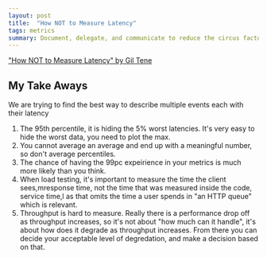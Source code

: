 ```yaml
---
layout: post
title:  "How NOT to Measure Latency"
tags: metrics
summary: Document, delegate, and communicate to reduce the circus factor in your team.
---
```


["How NOT to Measure Latency" by Gil Tene](https://www.youtube.com/watch?v=lJ8ydIuPFeU)

## My Take Aways

We are trying to find the best way to describe multiple events each with their latency

1. The 95th percentile, it is hiding the 5% worst latencies. It's very easy to hide the worst data, you need to plot the max.
2. You cannot average an average and end up with a meaningful number, so don't average percentiles.
3. The chance of having the 99pc expeirience in your metrics is much more likely than you think.
4. When load testing, it's important to measure the time the client sees,mresponse time, not the time that was measured inside the code, service time,l as that omits the time a user spends in "an HTTP queue" which is relevant.
5. Throughput is hard to measure. Really there is a performance drop off as throughput increases, so it's not about "how much can it handle", it's about how does it degrade as throughput increases. From there you can decide your acceptable level of degredation, and make a decision based on that.

